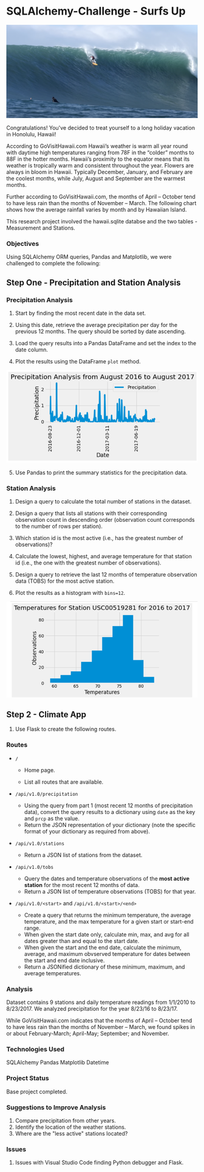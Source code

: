 # SQLAlchemy-Challenge - Surfs Up

![surfs-up.png](Resources/surfs-up.png)

Congratulations! You've decided to treat yourself to a long holiday vacation in Honolulu, Hawaii! 

According to GoVisitHawaii.com Hawaii’s weather is warm all year round with daytime high temperatures ranging from 78F in the “colder” months to 88F in the hotter months. Hawaii’s proximity to the equator means that its weather is tropically warm and consistent throughout the year. Flowers are always in bloom in Hawaii. Typically December, January, and February are the coolest months, while July, August and September are the warmest months. 

Further according to GoVisitHawaii.com, the months of April – October tend to have less rain than the months of November – March. The following chart shows how the average rainfall varies by month and by Hawaiian Island.

This research project involved the hawaii.sqlite databse and the two tables - Measurement and Stations. 


### Objectives

Using SQLAlchemy ORM queries, Pandas and Matplotlib, we were challenged to complete the following:

## Step One - Precipitation and Station Analysis

### Precipitation Analysis

   1. Start by finding the most recent date in the data set.

   2. Using this date, retrieve the average precipitation per day for the previous 12 months. The query should be sorted by date ascending. 
   
   3. Load the query results into a Pandas DataFrame and set the index to the date column.
   
   4. Plot the results using the DataFrame `plot` method. 

![precipitation](Resources/Precipitation.png)

   5. Use Pandas to print the summary statistics for the precipitation data. 

### Station Analysis

   1. Design a query to calculate the total number of stations in the dataset.

   2. Design a query that lists all stations with their corresponding observation count in descending order (observation count corresponds to the number of rows per station).

   3. Which station id is the most active (i.e., has the greatest number of observations)?

   4. Calculate the lowest, highest, and average temperature for that station id (i.e., the one with the greatest number of observations).

   5. Design a query to retrieve the last 12 months of temperature observation data (TOBS) for the most active station.

   6. Plot the results as a histogram with `bins=12`.

![station-histogram](Resources/MostActiveStation.png)


## Step 2 - Climate App

   1. Use Flask to create the following routes.

### Routes

* `/`

  * Home page.

  * List all routes that are available.

* `/api/v1.0/precipitation`

  * Using the query from part 1 (most recent 12 months of precipitation data), convert the query results to a dictionary using `date` as the key and `prcp` as the value.
  * Return the JSON representation of your dictionary (note the specific format of your dictionary as required from above).

* `/api/v1.0/stations`

  * Return a JSON list of stations from the dataset.

* `/api/v1.0/tobs`

  * Query the dates and temperature observations of the **most active station** for the most recent 12 months of data.
  * Return a JSON list of temperature observations (TOBS) for that year.

* `/api/v1.0/<start>` and `/api/v1.0/<start>/<end>`

  * Create a query that returns the minimum temperature, the average temperature, and the max temperature for a given start or start-end range.
  * When given the start date only, calculate min, max, and avg for all dates greater than and equal to the start date.
  * When given the start and the end date, calculate the minimum, average, and maximum obvserved temperature for dates between the start and end date inclusive.
  * Return a JSONified dictionary of these minimum, maximum, and average temperatures.

### Analysis
Dataset contains 9 stations and daily temperature readings from 1/1/2010 to 8/23/2017. We analyzed precipitation for the year 8/23/16 to 8/23/17. 

While GoVisitHawaii.com indicates that the months of April – October tend to have less rain than the months of November – March, we found spikes in or about February-March; April-May; September; and November.

### Technologies Used
SQLAlchemy
Pandas 
Matplotlib
Datetime

### Project Status
Base project completed.

### Suggestions to Improve Analysis
1. Compare precipitation from other years.
2. Identify the location of the weather stations.
3. Where are the "less active" stations located?

### Issues
1. Issues with Visual Studio Code finding Python debugger and Flask. 


